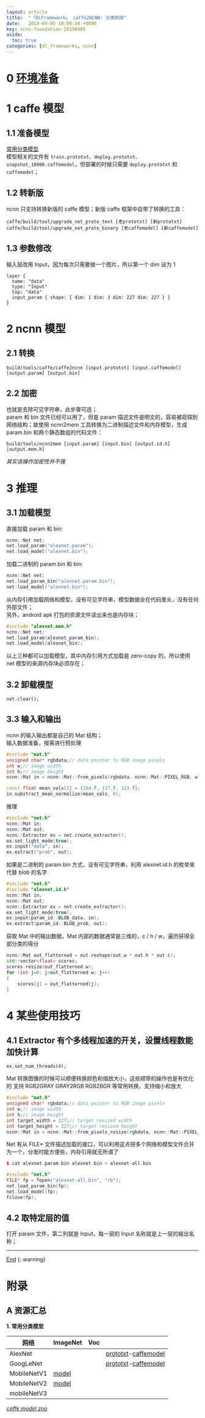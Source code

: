 ```yaml
---
layout: article
title:  "「DLFramework」 caffe2NCNN: 分类网络"
date:   2019-09-05 10:00:40 +0800
key: ncnn-foundation-20190905
aside:
  toc: true
categories: [dl_frameworks, ncnn]
---
```

<span id='head'></span>  

<!--more-->   

# 0 [环境准备](/dl_frameworks/ncnn/worktool/2019/01/30/foundation.html#1-安装)       

# 1 caffe 模型
## 1.1 准备模型
[常用分类模型](#models)     
模型相关的文件有 `train.prototxt`、`deploy.prototxt`、`snapshot_10000.caffemodel`，但部署的时候只需要 `deploy.prototxt` 和 `caffemodel`；  
## 1.2 转新版
ncnn 只支持转换新版的 caffe 模型；新版 caffe 框架中自带了转换的工具：     
```
caffe/build/tool/upgrade_net_proto_text [老prototxt] [新prototxt]
caffe/build/tool/upgrade_net_proto_binary [老caffemodel] [新caffemodel]
```
## 1.3 参数修改
输入层改用 Input，因为每次只需要做一个图片，所以第一个 dim 设为 1    
```
layer {
  name: "data"
  type: "Input"
  top: "data"
  input_param { shape: { dim: 1 dim: 3 dim: 227 dim: 227 } }
}
```


# 2 ncnn 模型  
## 2.1 转换
```
build/tools/caffe/caffe2ncnn [input.prototxt] [input.caffemodel] [output.param] [output.bin]
```

## 2.2 加密
也就是去除可见字符串，此步骤可选；   
param 和 bin 文件已经可以用了，但是 param 描述文件是明文的，容易被窥探到网络结构；故使用 ncnn2mem 工具转换为二进制描述文件和内存模型，生成 param.bin 和两个静态数组的代码文件：     
```
build/tools/ncnn2mem [input.param] [input.bin] [output.id.h] [output.mem.h]
```
*其实该操作加密性并不强*     

# 3 推理
## 3.1 加载模型

直接加载 param 和 bin:     
```c++
ncnn::Net net;
net.load_param("alexnet.param");
net.load_model("alexnet.bin");
```
加载二进制的 param.bin 和 bin:     
```c++
ncnn::Net net;
net.load_param_bin("alexnet.param.bin");
net.load_model("alexnet.bin");
```
从内存引用加载网络和模型，没有可见字符串，模型数据全在代码里头，没有任何外部文件；    
另外，android apk 打包的资源文件读出来也是内存块；   
```c++
#include "alexnet.mem.h"
ncnn::Net net;
net.load_param(alexnet_param_bin);
net.load_model(alexnet_bin);
```
以上三种都可以加载模型，其中内存引用方式加载是 zero-copy 的，所以使用 net 模型的来源内存块必须存在；    

## 3.2 卸载模型
```
net.clear();
```

## 3.3 输入和输出
ncnn 的输入输出都是自己的 Mat 结构；    
输入数据准备，按需进行预处理    
```c++
#include "mat.h"
unsigned char* rgbdata;// data pointer to RGB image pixels
int w;// image width
int h;// image height
ncnn::Mat in = ncnn::Mat::from_pixels(rgbdata, ncnn::Mat::PIXEL_RGB, w, h);

const float mean_vals[3] = {104.f, 117.f, 123.f};
in.substract_mean_normalize(mean_vals, 0);
```
推理      
```c++
#include "net.h"
ncnn::Mat in;
ncnn::Mat out;
ncnn::Extractor ex = net.create_extractor();
ex.set_light_mode(true);
ex.input("data", in);
ex.extract("prob", out);
```
如果是二进制的 param.bin 方式，没有可见字符串，利用 alexnet.id.h 的枚举来代替 blob 的名字     
```c++
#include "net.h"
#include "alexnet.id.h"
ncnn::Mat in;
ncnn::Mat out;
ncnn::Extractor ex = net.create_extractor();
ex.set_light_mode(true);
ex.input(param_id::BLOB_data, in);
ex.extract(param_id::BLOB_prob, out);
```
获取 Mat 中的输出数据，Mat 内部的数据通常是三维的，c / h / w，遍历获得全部分类的得分      
```c++
ncnn::Mat out_flatterned = out.reshape(out.w * out.h * out.c);
std::vector<float> scores;
scores.resize(out_flatterned.w);
for (int j=0; j<out_flatterned.w; j++)
{
    scores[j] = out_flatterned[j];
}
```
# 4 某些使用技巧

## 4.1 Extractor 有个多线程加速的开关，设置线程数能加快计算
```
ex.set_num_threads(4);
```
Mat 转换图像的时候可以顺便转换颜色和缩放大小，这些顺带的操作也是有优化的
支持 RGB2GRAY GRAY2RGB RGB2BGR 等常用转换，支持缩小和放大
```c++
#include "mat.h"
unsigned char* rgbdata;// data pointer to RGB image pixels
int w;// image width
int h;// image height
int target_width = 227;// target resized width
int target_height = 227;// target resized height
ncnn::Mat in = ncnn::Mat::from_pixels_resize(rgbdata, ncnn::Mat::PIXEL_RGB2GRAY, w, h, target_width, target_height);
```
Net 有从 FILE* 文件描述加载的接口，可以利用这点把多个网络和模型文件合并为一个，分发时能方便些，内存引用就无所谓了
```c++
$ cat alexnet.param.bin alexnet.bin > alexnet-all.bin

#include "net.h"
FILE* fp = fopen("alexnet-all.bin", "rb");
net.load_param_bin(fp);
net.load_model(fp);
fclose(fp);
```

## 4.2 取特定层的值
打开 param 文件，第二列就是 Input，每一层的 Input 名称就是上一层的输出名称；   


-------------------  
[End](#head)
{:.warning}  

# 附录
## A 资源汇总
<span id="models">**1. 常用分类模型**</span>    

| 网络 | ImageNet | Voc |  |
| --- | --- | --- | --- |
| AlexNet |  |  | [prototxt](https://github.com/BVLC/caffe/blob/master/models/bvlc_alexnet/deploy.prototxt)-[caffemodel](http://dl.caffe.berkeleyvision.org/bvlc_alexnet.caffemodel) |
| GoogLeNet |  |  | [prototxt](https://github.com/BVLC/caffe/blob/master/models/bvlc_googlenet/deploy.prototxt)-[caffemodel](http://dl.caffe.berkeleyvision.org/bvlc_googlenet.caffemodel) |
| MobileNetV1 | [model](https://github.com/shicai/MobileNet-Caffe) |  |  |
| MobileNetV2 | [model](https://github.com/shicai/MobileNet-Caffe) |  |  |
| mobileNetV3 |  |  |  |


*[caffe model zoo](https://github.com/BVLC/caffe/wiki/Model-Zoo)*

